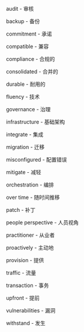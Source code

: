 audit - 审核

backup - 备份

commitment - 承诺

compatible - 兼容

compliance - 合规的

consolidated - 合并的

durable - 耐用的

fluency - 技术

governance - 治理

infrastructure - 基础架构

integrate - 集成

migration - 迁移

misconfigured - 配置错误

mitigate - 减轻

orchestration - 编排

over time - 随时间推移

patch - 补丁

people perspective - 人员视角

practitioner - 从业者

proactively - 主动地

provision - 提供

traffic - 流量

transaction - 事务

upfront - 提前

vulnerabilities - 漏洞

withstand - 发生
